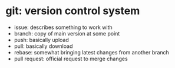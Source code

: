 # git: version control system
  - issue: describes something to work with
  - branch: copy of main version at some point
  - push: basically upload
  - pull: basically download
  - rebase: somewhat bringing latest changes from another branch
  - pull request: official request to merge changes
